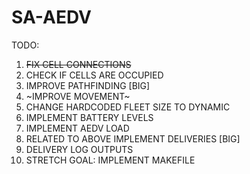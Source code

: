 # SA-AEDV

TODO:
1. ~~FIX CELL CONNECTIONS~~
2. CHECK IF CELLS ARE OCCUPIED
3. IMPROVE PATHFINDING [BIG]
4. ~IMPROVE MOVEMENT~
5. CHANGE HARDCODED FLEET SIZE TO DYNAMIC
6. IMPLEMENT BATTERY LEVELS
7. IMPLEMENT AEDV LOAD
8. RELATED TO ABOVE IMPLEMENT DELIVERIES [BIG]
9. DELIVERY LOG OUTPUTS
10. STRETCH GOAL: IMPLEMENT MAKEFILE
